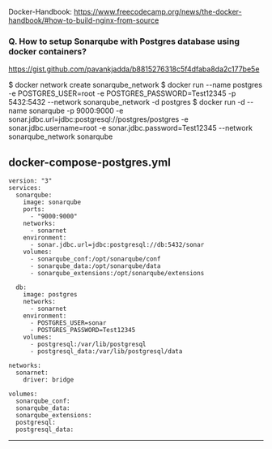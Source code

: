 Docker-Handbook: https://www.freecodecamp.org/news/the-docker-handbook/#how-to-build-nginx-from-source

### Q. How to setup Sonarqube with Postgres database using docker containers?
https://gist.github.com/pavankjadda/b8815276318c5f4dfaba8da2c177be5e

$ docker network create sonarqube_network
$ docker run --name postgres  -e POSTGRES_USER=root -e POSTGRES_PASSWORD=Test12345  -p 5432:5432 --network sonarqube_network -d postgres
$ docker run -d --name sonarqube   -p 9000:9000  -e sonar.jdbc.url=jdbc:postgresql://postgres/postgres  -e sonar.jdbc.username=root -e sonar.jdbc.password=Test12345  --network sonarqube_network sonarqube

docker-compose-postgres.yml
--------------------------------------------
```
version: "3"
services:
  sonarqube:
    image: sonarqube
    ports:
      - "9000:9000"
    networks:
      - sonarnet
    environment:
      - sonar.jdbc.url=jdbc:postgresql://db:5432/sonar
    volumes:
      - sonarqube_conf:/opt/sonarqube/conf
      - sonarqube_data:/opt/sonarqube/data
      - sonarqube_extensions:/opt/sonarqube/extensions

  db:
    image: postgres
    networks:
      - sonarnet
    environment:
      - POSTGRES_USER=sonar
      - POSTGRES_PASSWORD=Test12345
    volumes:
      - postgresql:/var/lib/postgresql
      - postgresql_data:/var/lib/postgresql/data

networks:
  sonarnet:
    driver: bridge

volumes:
  sonarqube_conf:
  sonarqube_data:
  sonarqube_extensions:
  postgresql:
  postgresql_data:
```
-----------------------------------------------------------------------
